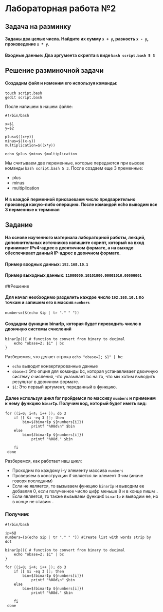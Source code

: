 # Лабораторная работа №2
## Задача на разминку
#### Заданы два целых числа. Найдите их сумму `x + y`, разность `x - y`, произведение `x * y`.
#### **Входные данные**: Два аргумента скрипта в виде `bash script.bash 5 3`

## Решение разминочной задачи
#### Создадим файл и изменим его используя команды:
```
touch script.bash
gedit script.bash
```
После напишем в нашем файле:
```
#!/bin/bash

x=$1
y=$2

plus=$((x+y))
minus=$((x-y))
multiplication=$((x*y))

echo $plus $minus $multiplication
```
Мы считываем две переменные, которые передаются при вызове команды `bash script.bash 5 3`. После создаем еще 3 пременные:
- plus
- minus
- multiplication
#### И в каждой перменной присваеваем число предварительно произведя какую-либо операцию. После командой echo выводим все 3 перменные к терминал

## Задание
#### На основе изученного материала лабораторной работы, лекций, дополнительных источников напишите скрипт, который на вход принимает IPv4-адрес в десятичном формате, а на выходе обеспечивает данный IP-адрес в двоичном формате.
#### Пример входных данных: `192.168.10.1`
#### Пример выходных данных: `11000000.10101000.00001010.00000001`

##Решение
#### Для начал необходимо разделить каждое число `192.168.10.1` по точкам и запишем его в массив `numbers`
```
numbers=($(echo $ip | tr "." " "))
```
#### Создадим функцию binarIp, которая будет переводить число в двоичную системы счислений
```
binarIp(){ # function to convert from binary to decimal
	echo "obase=2; $1" | bc
}
```
Разберемся, что делает строка `echo "obase=2; $1" | bc`:
- `echo` выводит конвертированные данные
- `obase=2` Это опция для команды bc, которая устанавливает двоичную систему счисления, что указывает bc на то, что мы хотим выводить результат в двоичном формате.
- `$1`: Это первый аргумент, переданный в функцию.

#### Далее используя цикл for пройдемся по массиву `numbers` и применим к нему функцию `binarIp`. Получим код, который будет иметь вид:
```
for ((i=0; i<4; i++ )); do 3
 	if [[ $i -eq 3 ]]; then  
 		bin=$(binarIp ${numbers[i]})
        	printf "%08d\n" $bin
 	else  
 		bin=$(binarIp ${numbers[i]})
        	printf "%08d." $bin
 		
 	fi
 done
```
Разберемся, как работает наш цикл:
- Проходим по каждому i-у элементу массива `numbers`
- Проверяем в конструкции if является ли элемент 3-им (иначе говоря последним)
- Если не является, то вызываем функцию `binarIp` и выводим ее добавляя 0, если полученное число цифр меньше 8 и в конце пишм `.`
- Если является, то также вызываем функциб `binarIp` и выводим ее, но в конце не ставим `.`

### Получим:
```
#!/bin/bash

ip=$@
numbers=($(echo $ip | tr "." " ")) #Create list with words strip by dot

binarIp(){ # function to convert from binary to decimal
	echo "obase=2; $1" | bc
}

for ((i=0; i<4; i++ )); do 3
 	if [[ $i -eq 3 ]]; then  
 		bin=$(binarIp ${numbers[i]})
        	printf "%08d\n" $bin
 	else  
 		bin=$(binarIp ${numbers[i]})
        	printf "%08d." $bin
 		
 	fi
 done
```
